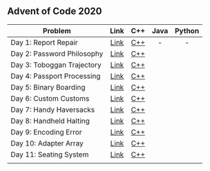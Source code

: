 ## Advent of Code 2020

| Problem | Link | C++ | Java | Python |
| --- | :---: | :---: | :---: | :---: |
| Day 1: Report Repair | [Link](https://adventofcode.com/2020/day/1) | [C++](Day-01-Report-Repair/cpp-2020-01/) | - | - |
| Day 2: Password Philosophy | [Link](https://adventofcode.com/2020/day/2) | [C++](Day-02-Password-Philosophy/cpp-2020-02/) | | |
| Day 3: Toboggan Trajectory | [Link](https://adventofcode.com/2020/day/3) | [C++](Day-03-Toboggan-Trajectory/cpp-2020-03/) | | |
| Day 4: Passport Processing | [Link](https://adventofcode.com/2020/day/4) | [C++](Day-04-Passport-Processing/cpp-2020-04/) | | |
| Day 5: Binary Boarding | [Link](https://adventofcode.com/2020/day/5) | [C++](Day-05-Binary-Boarding/cpp-2020-05/) | | |
| Day 6: Custom Customs | [Link](https://adventofcode.com/2020/day/6) | [C++](Day-06-Custom-Customs/cpp-2020-06/) | | |
| Day 7: Handy Haversacks | [Link](https://adventofcode.com/2020/day/7) | [C++](Day-07-Handy-Haversacks/cpp-2020-07/) | | |
| Day 8: Handheld Halting | [Link](https://adventofcode.com/2020/day/8) | [C++](Day-08-Handheld-Halting/cpp-2020-08/) | | |
| Day 9: Encoding Error | [Link](https://adventofcode.com/2020/day/9) | [C++](Day-09-Encoding-Error/cpp-2020-09/) | | |
| Day 10: Adapter Array | [Link](https://adventofcode.com/2020/day/10) | [C++](Day-10-Adapter-Array/cpp-2020-10/) | | |
| Day 11: Seating System | [Link](https://adventofcode.com/2020/day/11) | [C++](Day-11-Seating-System/cpp-2020-11/) | | |
| | | | | |